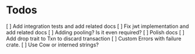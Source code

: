 # Todos

[ ] Add integration tests and add related docs
[ ] Fix jwt implementation and add related docs
[ ] Adding pooling? Is it even required?
[ ] Polish docs
[ ] Add drop trait to Txn to discard transaction
[ ] Custom Errors with failure crate.
[ ] Use Cow or interned strings?